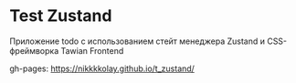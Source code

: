 # Test Zustand

Приложение todo с использованием стейт менеджера Zustand и CSS-фреймворка Tawian Frontend

gh-pages: https://nikkkkolay.github.io/t_zustand/
